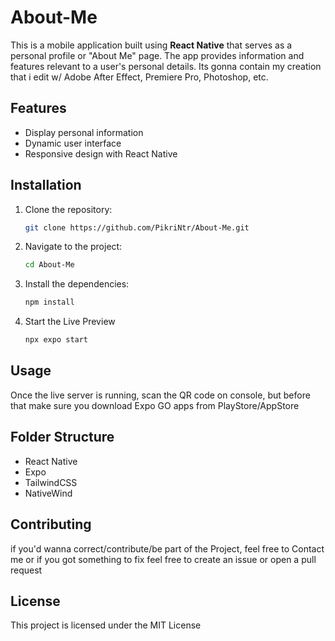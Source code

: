 # About-Me

This is a mobile application built using **React Native** that serves as a personal profile or "About Me" page. The app provides information and features relevant to a user's personal details.
Its gonna contain my creation that i edit w/ Adobe After Effect, Premiere Pro, Photoshop, etc.

## Features

- Display personal information
- Dynamic user interface
- Responsive design with React Native

## Installation

1. Clone the repository:
   ```bash
   git clone https://github.com/PikriNtr/About-Me.git
2. Navigate to the project:
   ```bash
   cd About-Me
3. Install the dependencies:
   ```bash
   npm install
4. Start the Live Preview
   ```bash
   npx expo start

## Usage
Once the live server is running, scan the QR code on console, but before that make sure you download Expo GO apps from PlayStore/AppStore

## Folder Structure

- React Native
- Expo
- TailwindCSS
- NativeWind

## Contributing
if you'd wanna correct/contribute/be part of the Project, feel free to Contact me or if you got something to fix feel free to create an issue or open a pull request

## License
This project is licensed under the MIT License
